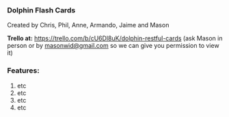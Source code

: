 ### Dolphin Flash Cards

Created by Chris, Phil, Anne, Armando, Jaime and Mason

**Trello at:**
https://trello.com/b/cU6Dl8uK/dolphin-restful-cards
(ask Mason in person or by masonwid@gmail.com so we can give you permission to view it)

### Features:
1. etc
2. etc
4. etc
5. etc
